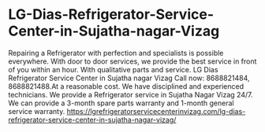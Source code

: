 # LG-Dias-Refrigerator-Service-Center-in-Sujatha-nagar-Vizag
Repairing a Refrigerator with perfection and specialists is possible everywhere. With door to door services, we provide the best service in front of you within an hour. With qualitative parts and service. LG Dias Refrigerator Service Center in Sujatha nagar Vizag Call now: 8688821484, 8688821488.At a reasonable cost. We have disciplined and experienced technicians. We provide a Refrigerator service in Sujatha Nagar Vizag 24/7. We can provide a 3-month spare parts warranty and 1-month general service warranty.   https://lgrefrigeratorservicecenterinvizag.com/lg-dias-refrigerator-service-center-in-sujatha-nagar-vizag/
